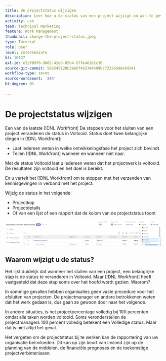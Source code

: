 ```yaml
---
title: De projectstatus wijzigen
description: Leer hoe u de status van een project wijzigt om aan te geven dat het werk is voltooid.
activity: use
team: Technical Marketing
feature: Work Management
thumbnail: change-the-project-status.jpeg
type: Tutorial
role: User
level: Intermediate
kt: 10127
exl-id: e32f89f0-9b02-42e8-85b4-57fe461b1c36
source-git-commit: 58a545120b29a5f492344b89b77235e548e94241
workflow-type: tm+mt
source-wordcount: '244'
ht-degree: 0%

---
```


# De projectstatus wijzigen

Een van de laatste [!DNL Workfront] De stappen voor het sluiten van een project veranderen de status in Voltooid. Status doet twee belangrijke dingen in [!DNL Workfront]:

* Laat iedereen weten in welke ontwikkelingsfase het project zich bevindt.
* Tellen [!DNL Workfront] wanneer en wanneer niet naar.

Met de status Voltooid laat u iedereen weten dat het projectwerk is voltooid. De resultaten zijn voltooid en het doel is bereikt.

En u vertelt het [!DNL Workfront] om te stoppen met het verzenden van kennisgevingen in verband met het project.

Wijzig de status in het volgende:

* Projectkop
* Projectdetails
* Of van een lijst of een rapport dat de kolom van de projectstatus toont

![[!UICONTROL Status] veld uitgevouwen in projectkoptekst](assets/planner-fund-project-status.png)

## Waarom wijzigt u de status?

Het lijkt duidelijk dat wanneer het sluiten van een project, een belangrijke stap is de status te veranderen in Voltooid. Maar [!DNL Workfront] heeft vastgesteld dat deze stap soms over het hoofd wordt gezien. Waarom?

In sommige gevallen hebben organisaties geen vaste procedure voor het afsluiten van projecten. De projectmanager en andere betrokkenen weten dat het werk gedaan is, dus gaan ze gewoon door naar het volgende.

In andere situaties, is het projectpercentage volledig bij 100 percenten omdat alle taken worden voltooid. Soms veronderstellen de projectmanagers 100 percent volledig betekent een Volledige status. Maar dat is niet altijd het geval.

Het vergeten om de projectstatus bij te werken kan de rapportering van uw organisatie beïnvloeden. Dit kan op zijn beurt van invloed zijn op de planning van de middelen, de financiële prognoses en de toekomstige projectverbintenissen.

<!---
learn more
Project statuses
--->
